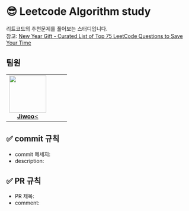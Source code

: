 # 😎 Leetcode Algorithm study
리트코드의 추천문제를 풀어보는 스터디입니다.  
참고: [New Year Gift - Curated List of Top 75 LeetCode Questions to Save Your Time](https://www.teamblind.com/post/New-Year-Gift---Curated-List-of-Top-75-LeetCode-Questions-to-Save-Your-Time-OaM1orEU)

## 팀원
<table>
  <tr>
   <td align="center"><a href="https://github.com/jiwoo84"><img src="https://avatars.githubusercontent.com/u/86906350?v=4" width="100px;" alt=""/><br /><b>Jiwoo</b><</a></td>
    <td></td>
    <td></td>
    <td></td>
   </tr>
 </table>

## ✅ commit 규칙
* commit 메세지: 
* description: 

## ✅ PR 규칙
* PR 제목:
* comment: 
